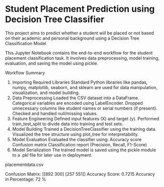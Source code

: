 # Student Placement Prediction using Decision Tree Classifier

This project aims to predict whether a student will be placed or not based on their academic and personal background using a Decision Tree Classification Model

This Jupyter Notebook contains the end-to-end workflow for the student placement classification task. It involves data preprocessing, model training, evaluation, and saving the model using pickle.


Workflow Summary
1. Importing Required Libraries
Standard Python libraries like pandas, numpy, matplotlib, seaborn, and sklearn are used for data manipulation, visualization, and model building.
2. Data Preprocessing
Loaded the CSV dataset into a DataFrame.
Categorical variables are encoded using LabelEncoder.
Dropped unnecessary columns like student names or serial numbers (if present).
Checked and handled null/missing values.
3. Feature Engineering
Defined input features (X) and target (y).
Performed train_test_split to divide data into training and test sets.
4. Model Building
Trained a DecisionTreeClassifier using the training data.
Visualized the tree structure using plot_tree for interpretability.
5. Model Evaluation
Evaluated the classifier using:
Accuracy score
Confusion matrix
Classification report (Precision, Recall, F1-Score)
6. Model Serialization
The trained model is saved using the pickle module to a .pkl file for later use in deployment.

placementdata.csv

Confusion Matrix:
 [[892 300]
 [257 551]]
Accuracy Score: 0.7215
Accuracy in Percentage: 72 %



